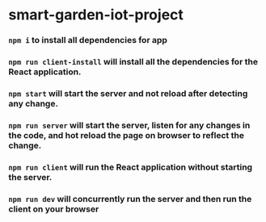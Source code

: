 # smart-garden-iot-project

### `npm i` to install all dependencies for app
### `npm run client-install` will install all the dependencies for the React application.
### `npm start` will start the server and not reload after detecting any change.
### `npm run server` will start the server, listen for any changes in the code, and hot reload the page on browser to reflect the change.
### `npm run client` will run the React application without starting the server.
### `npm run dev` will concurrently run the server and then run the client on your browser
